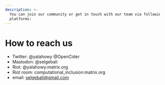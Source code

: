 ```yaml
---
description: >-
  You can join our community or get in touch with our team via following
  platforms:
---
```


# How to reach us



* Twitter: @yalahowy @OpenCider
* Mastodon: @selgebali
* Riot: @yalahowy:matrix.org
* Riot room: computational\_inclusion:matrix.org
* email: selgebali@gmail.com

